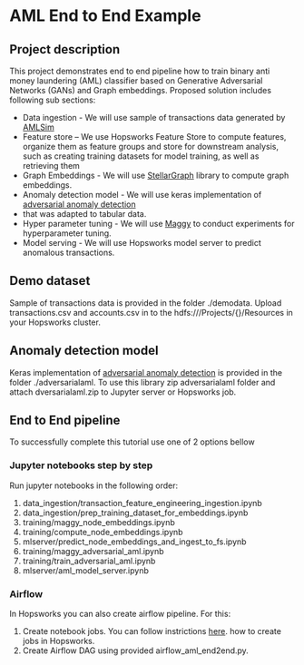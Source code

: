 # AML End to End Example

## Project description
This project demonstrates end to end pipeline how to train binary anti money laundering (AML) classifier based on 
Generative Adversarial Networks (GANs) and Graph embeddings. Proposed solution includes following sub sections:  

* Data ingestion - We will use sample of transactions data generated by [AMLSim](https://github.com/IBM/AMLSim) 
* Feature store – We use Hopsworks Feature Store to compute features, organize them as feature groups and store for 
downstream analysis, such as creating training datasets for model training, as well as retrieving them      
* Graph Embeddings - We will use [StellarGraph](https://github.com/stellargraph/stellargraph) library to compute graph 
embeddings.
* Anomaly detection model - We will use keras implementation of [adversarial anomaly detection](https://arxiv.org/pdf/1905.11034.pdf) 
* that was adapted to tabular data.
* Hyper parameter tuning - We will use [Maggy](https://github.com/logicalclocks/maggy) to conduct experiments for 
hyperparameter tuning.  
* Model serving - We will use Hopsworks model server to predict anomalous transactions. 

## Demo dataset
Sample of transactions data is provided in the folder ./demodata. Upload transactions.csv and accounts.csv in to the 
hdfs:///Projects/{}/Resources in your Hopsworks cluster. 

## Anomaly detection model
Keras implementation of [adversarial anomaly detection](https://arxiv.org/pdf/1905.11034.pdf) is provided in the folder
./adversarialaml. To use this library zip adversarialaml folder and attach dversarialaml.zip to Jupyter server or 
Hopsworks job.  
 
## End to End pipeline
To successfully complete this tutorial use one of 2 options bellow
 
### Jupyter notebooks step by step   
Run jupyter notebooks in the following order:
1) data_ingestion/transaction_feature_engineering_ingestion.ipynb 
2) data_ingestion/prep_training_dataset_for_embeddings.ipynb
3) training/maggy_node_embeddings.ipynb
4) training/compute_node_embeddings.ipynb 
5) mlserver/predict_node_embeddings_and_ingest_to_fs.ipynb
6) training/maggy_adversarial_aml.ipynb
7) training/train_adversarial_aml.ipynb
8) mlserver/aml_model_server.ipynb

### Airflow
In Hopsworks you can also create airflow pipeline. For this:  
1) Create notebook jobs. You can follow instrictions [here](https://hopsworks.readthedocs.io/en/stable/user_guide/hopsworks/jobs.html?highlight=project.connect#python). 
how to create jobs in Hopsworks.
2) Create Airflow DAG using provided airflow_aml_end2end.py. 
